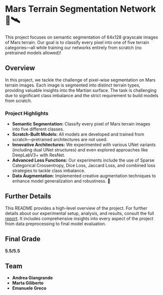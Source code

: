 # Mars Terrain Segmentation Network 🚀🛰️

This project focuses on semantic segmentation of 64x128 grayscale images of Mars terrain. Our goal is to classify every pixel into one of five terrain categories—all while training our networks entirely from scratch (no pretrained models allowed)!

## Overview
In this project, we tackle the challenge of pixel-wise segmentation on Mars terrain images. Each image is segmented into distinct terrain types, providing valuable insights into the Martian surface. The task is challenging due to significant class imbalance and the strict requirement to build models from scratch.

### Project Highlights
- **Semantic Segmentation:** Classify every pixel of Mars terrain images into five different classes.
- **Scratch-Built Models:** All models are developed and trained from scratch—pretrained architectures are not used.
- **Innovative Architectures:** We experimented with various UNet variants (including dual UNet structures) and even explored approaches like DeepLabV3+ with ResNet.
- **Advanced Loss Functions:** Our experiments include the use of Sparse Categorical Crossentropy, Dice Loss, Jaccard Loss, and combined loss strategies to tackle class imbalance.
- **Data Augmentation:** Implemented creative augmentation techniques to enhance model generalization and robustness. 🎨

## Further Details
This README provides a high-level overview of the project. For further details about our experimental setup, analysis, and results, consult the full [report](https://github.com/emanuelegreco29/Segmentation-Network-Mars-Terrain/blob/5a3e1a873acb988dbd1540fa0949233b68220216/Johnny%20Deep%20(Learning)%20-%20HW2%20Report.pdf). It includes comprehensive insights into every aspect of the project from data preprocessing to final model evaluation.

## Final Grade
**5.5/5.5**

## Team
- **Andrea Giangrande**
- **Marta Giliberto**
- **Emanuele Greco**
